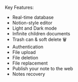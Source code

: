Key Features:
- Real-time database  
- Notion-style editor 
- Light and Dark mode 
- Infinite children documents 
- Trash can & soft delete 🗑
- Authentication 
- File upload
- File deletion
- File replacement
- Publish your note to the web
- Notes recovery

